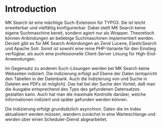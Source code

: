 Introduction
============

MK Search ist eine mächtige Such-Extension für TYPO3. Sie ist leicht erweiterbar und vielfältig konfigurierbar. Dabei stellt MK Search keine eigene Suchmaschine bereit, sondern agiert nur als Wrapper. Theoretisch können Anbindungen an beliebige Suchmaschinen implementiert werden. Derzeit gibt es für MK Search Anbindungen an Zend Lucene, ElasticSearch und Apache Solr. Somit ist sowohl eine reine PHP-Variante für den Einstieg verfügbar, als auch eine professionelle Client-Server Lösung für High-End-Anwendungen.

Im Gegensatz zu anderen Such-Lösungen werden bei MK Search keine Webseiten indiziert. Die Indizierung erfolgt auf Ebene der Daten (entspricht den Tabellen in der Datenbank. Auch die Indizierung von und Suche in Dateien wie PDFs ist möglich). Das hat bei der Suche den Vorteil, daß man die Ausgabe entsprechend des Typs des gefundenen Datensatzes gestalten kann. Auch hat man die maximale Kontrolle darüber, welche Informationen indiziert und später gefunden werden können.

Die Indizierung erfolgt grundsätzlich asynchron. Daten die im Index aktualisiert werden müssen, wandern zunächst in eine Warteschlange und werden über einen Scheduler-Dienst abgearbeitet.
